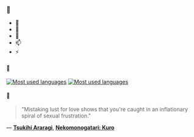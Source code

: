 ### 👋

- 🔭
- 🌱
- 💬
- 📫
- ⚡

#### 🧏

[![Most used languages](https://github-readme-stats-aynah.vercel.app/api/top-langs/?username=aynh&theme=solarized-dark&langs_count=6&layout=compact&hide_title=true)](https://github.com/anuraghazra/github-readme-stats#gh-dark-mode-only)
[![Most used languages](https://github-readme-stats-aynah.vercel.app/api/top-langs/?username=aynh&theme=solarized-light&langs_count=6&layout=compact&hide_title=true)](https://github.com/anuraghazra/github-readme-stats#gh-light-mode-only)

#### 💬

> "Mistaking lust for love shows that you're caught in an inflationary spiral of sexual frustration."

&mdash; [**Tsukihi Araragi**](https://myanimelist.net/character.php?q=Tsukihi%20Araragi&cat=character), [**Nekomonogatari: Kuro**](https://myanimelist.net/search/all?q=Nekomonogatari%3A%20Kuro&cat=all)
